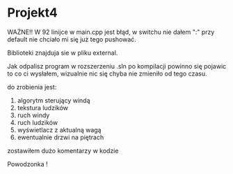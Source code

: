 # Projekt4

WAŻNE!!
W 92 linijce w main.cpp jest błąd, w switchu nie dałem ":" przy default nie chciało mi się już tego pushować.

Biblioteki znajduja sie w pliku external.

Jak odpalisz program w rozszerzeniu .sln po kompilacji powinno się pojawic to co ci wysłałem, wizualnie nic się chyba nie zmieniło od tego czasu.

do zrobienia jest:
1. algorytm sterujący windą
2. tekstura ludzików
3. ruch windy
4. ruch ludzików
5. wyświetlacz z aktualną wagą
6. ewentualnie drzwi na piętrach

zostawiłem dużo komentarzy w kodzie

Powodzonka !
